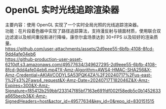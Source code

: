 # OpenGL 实时光线追踪渲染器 
主要内容：使用 OpenGL 实现了一个实时全局光照的光线追踪渲染器。<br>
功能：在片段着色器中实现了路径追踪算法，支持漫反射与镜面材质，使用联合双边滤波以及帧间重投影进行降噪，康奈尔盒场景达到 30+FPS 以及较好的渲染质量。 <br>
https://github.com/user-attachments/assets/2d9eee55-6bfb-4108-8fcd-9dd4afe04eb6<br>
https://github-production-user-asset-6210df.s3.amazonaws.com/49577634/349627295-2d9eee55-6bfb-4108-8fcd-9dd4afe04eb6.mp4?X-Amz-Algorithm=AWS4-HMAC-SHA256&X-Amz-Credential=AKIAVCODYLSA53PQK4ZA%2F20240717%2Fus-east-1%2Fs3%2Faws4_request&X-Amz-Date=20240717T182046Z&X-Amz-Expires=300&X-Amz-Signature=f85412b259bbf233147f85bf7163e691fdf002f58edb5c0b1452633a665becb3&X-Amz-SignedHeaders=host&actor_id=49577634&key_id=0&repo_id=830151515<br>
